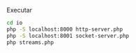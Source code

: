 Executar
```bash
cd io
php -S localhost:8000 http-server.php
php -S localhost:8001 socket-server.php
php streams.php
```